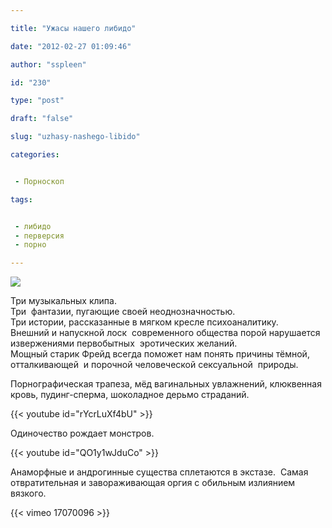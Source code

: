```yaml
---

title: "Ужасы нашего либидо"

date: "2012-02-27 01:09:46"

author: "sspleen"

id: "230"

type: "post"

draft: "false"

slug: "uzhasy-nashego-libido"

categories:


 - Порноскоп

tags:


 - либидо
 - перверсия
 - порно

---
```

[![](/uploads/2012/04/showNewsimage.gif)](/2012/02/uzhasy-nashego-libido/shownewsimage/)  
  
Три музыкальных клипа.  
Три  фантазии, пугающие своей неоднозначностью.  
Три истории, рассказанные в мягком кресле психоаналитику.  
Внешний и напускной лоск  современного общества порой нарушается извержениями первобытных  эротических желаний.  
Мощный старик Фрейд всегда поможет нам понять причины тёмной, отталкивающей  и порочной человеческой сексуальной  природы.  
  
Порнографическая трапеза, мёд вагинальных увлажнений, клюквенная кровь, пудинг-сперма, шоколадное дерьмо страданий.  
  
{{< youtube id="rYcrLuXf4bU" >}}  
  
Одиночество рождает монстров.  
  
{{< youtube id="QO1y1wJduCo" >}}  
  
Анаморфные и андрогинные существа сплетаются в экстазе.  Самая отвратительная и завораживающая оргия с обильным излиянием вязкого.  
  
{{< vimeo 17070096 >}}
